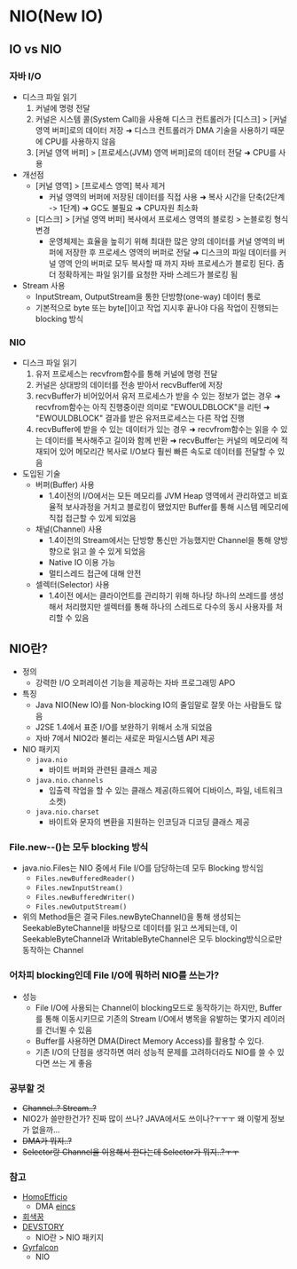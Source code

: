 # NIO(New IO)
## IO vs NIO
### 자바 I/O
 - 디스크 파일 읽기
 	 1. 커널에 명령 전달
 	 2. 커널은 시스템 콜(System Call)을 사용해 디스크 컨트롤러가 [디스크] > [커널 영역 버퍼]로의 데이터 저장
 	 	 ➜ 디스크 컨트롤러가 DMA 기술을 사용하기 때문에 CPU를 사용하지 않음
 	 3. [커널 영역 버퍼] > [프로세스(JVM) 영역 버퍼]로의 데이터 전달
 	 	 ➜ CPU를 사용 
 - 개선점
	 - [커널 영역] > [프로세스 영역] 복사 제거
		 - 커널 영역의 버퍼에 저장된 데이터를 직접 사용
		 ➜ 복사 시간을 단축(2단계 -> 1단계)
		 ➜ GC도 불필요
		 ➜ CPU자원 최소화
	 - [디스크] > [커널 영역 버퍼] 복사에서 프로세스 영역의 블로킹 > 논블로킹 형식 변경
		 - 운영체제는 효율을 높히기 위해 최대한 많은 양의 데이터를 커널 영역의 버퍼에 저장한 후 프로세스 영역의 버퍼로 전달
		 ➜ 디스크의 파일 데이터를 커널 영역 안의 버퍼로 모두 복사할 때 까지 자바 프로세스가 블로킹 된다. 좀 더 정확하게는 파일 읽기를 요청한 자바 스레드가 블로킹 됨
 - Stream 사용
 	 - InputStream, OutputStream을 통한 단방향(one-way) 데이터 통로
 	 - 기본적으로 byte 또는 byte[]이고 작업 지시후 끝나야 다음 작업이 진행되는 blocking 방식

### NIO
 - 디스크 파일 읽기
 	 1. 유저 프로세스는 recvfrom함수를 통해 커널에 명령 전달
 	 2. 커널은 상대방의 데이터를 전송 받아서 recvBuffer에 저장
 	 3. recvBuffer가 비어있어서 유저 프로세스가 받을 수 있는 정보가 없는 경우
 	 	 ➜ recvfrom함수는 아직 진행중이란 의미로 "EWOULDBLOCK"을 리턴
 	 	 ➜ "EWOULDBLOCK" 결과를 받은 유저프로세스는 다른 작업 진행
 	 4. recvBuffer에 받을 수 있는 데이터가 있는 경우
	 	 ➜ recvfrom함수는 읽을 수 있는 데이터를 복사해주고 길이와 함께 반환
 	 	 ➜ recvBuffer는 커널의 메모리에 적재되어 있어 메모리간 복사로 I/O보다 훨씬 빠른 속도로 데이터를 전달할 수 있음
 - 도입된 기술
 	 - 버퍼(Buffer) 사용
 	 	 - 1.4이전의 I/O에서는 모든 메모리를 JVM Heap 영역에서 관리하였고 비효율적 보사과정을 거치고 블로킹이 됐었지만 Buffer를 통해 시스템 메모리에 직접 접근할 수 있게 되었음
 	 - 채널(Channel) 사용
 	 	 - 1.4이전의 Stream에서는 단방향 통신만 가능했지만 Channel을 통해 양방향으로 읽고 쓸 수 있게 되었음
 	 	 - Native IO 이용 가능
 	 	 - 멀티스레드 접근에 대해 안전
 	 - 셀렉터(Selector) 사용
 	 	 - 1.4이전 에서는 클라이언트를 관리하기 위해 하나당 하나의 쓰레드를 생성해서 처리했지만 셀렉터를 통해 하나의 스레드로 다수의 동시 사용자를 처리할 수 있음

## NIO란?
 - 정의
 	 - 강력한 I/O 오퍼레이션 기능을 제공하는 자바 프로그래밍 APO
 - 특징
	 - Java NIO(New IO)를 Non-blocking IO의 줄임말로 잘못 아는 사람들도 많음
 	 - J2SE 1.4에서 표준 I/O를 보완하기 위해서 소개 되었음
 	 - 자바 7에서 NIO2라 불리는 새로운 파일시스템 API 제공
 - NIO 패키지
	 - `java.nio`
	 	 - 바이트 버퍼와 관련된 클래스 제공
	 - `java.nio.channels`
	 	 - 입출력 작업을 할 수 있는 클래스 제공(하드웨어 디바이스, 파일, 네트워크 소켓)
	 - `java.nio.charset`
	 	 - 바이트와 문자의 변환을 지원하는 인코딩과 디코딩 클래스 제공

### File.new--()는 모두 blocking 방식
 - java.nio.Files는 NIO 중에서 File I/O를 담당하는데 모두 Blocking 방식임
 	 - `Files.newBufferedReader()`
 	 - `Files.newInputStream()`
 	 - `Files.newBufferedWriter()`
 	 - `Files.newOutputStream()`
 - 위의 Method들은 결국 Files.newByteChannel()을 통해 생성되는 SeekableByteChannel을 바탕으로 데이터를 읽고 쓰게되는데, 이 SeekableByteChannel과 WritableByteChannel은 모두 blocking방식으로만 동작하는 Channel

### 어차피 blocking인데 File I/O에 뭐하러 NIO를 쓰는가?
 - 성능
 	 - File I/O에 사용되는 Channel이 blocking모드로 동작하기는 하지만, Buffer를 통해 이동시키므로 기존의 Stream I/O에서 병목을 유발하는 몇가지 레이러를 건너뛸 수 있음
 	 - Buffer를 사용하면 DMA(Direct Memory Access)를 활용할 수 있다.
 	 - 기존 I/O의 단점을 생각하면 여러 성능적 문제를 고려하더라도 NIO를 쓸 수 있다면 쓰는 게 좋음

### 공부할 것
 - ~~Channel..? Stream..?~~
 - NIO2가 쓸만한건가? 진짜 많이 쓰나? JAVA에서도 쓰이나?ㅜㅜㅜ 왜 이렇게 정보가 없을까...
 - ~~DMA가 뭐지..?~~
 - ~~Selector랑 Channel을 이용해서 한다는데 Selector가 뭐지..?ㅜㅜ~~

### 참고
 - [HomoEfficio](http://homoefficio.github.io/2016/08/06/Java-NIO는-생각만큼-non-blocking-하지-않다 "HomoEfficio")
 	 - DMA [eincs](http://eincs.com/2009/08/java-nio-bytebuffer-channel-file/ "eincs")
 - [회색꿈](http://eppffy.tistory.com/12 "회색꿈")
 - [DEVSTORY](http://graydream.tistory.com/73 "DEVSTORY")
 	 - NIO란 > NIO 패키지
 - [Gyrfalcon](http://gyrfalcon.tistory.com/entry/JAVA-NIO "Gyrfalcon")
 	 - NIO

